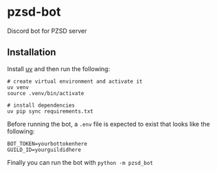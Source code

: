 # pzsd-bot
Discord bot for PZSD server

## Installation

Install [uv](https://github.com/astral-sh/uv) and then run the following:

```
# create virtual environment and activate it
uv venv
source .venv/bin/activate

# install dependencies
uv pip sync requirements.txt
```

Before running the bot, a `.env` file is expected to exist that looks like the following:

```
BOT_TOKEN=yourbottokenhere
GUILD_ID=yourguildidhere
```

Finally you can run the bot with `python -m pzsd_bot`
